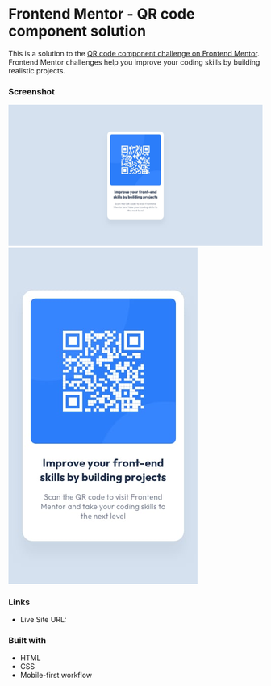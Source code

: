 # Frontend Mentor - QR code component solution

This is a solution to the [QR code component challenge on Frontend Mentor](https://www.frontendmentor.io/challenges/qr-code-component-iux_sIO_H). Frontend Mentor challenges help you improve your coding skills by building realistic projects. 

### Screenshot

![](https://github.com/AnDel55/frontend-mentor-qr-code-component/blob/main/desktop-design.jpg)
![](https://github.com/AnDel55/frontend-mentor-qr-code-component/blob/main/mobile-design.jpg)

### Links

- Live Site URL: [](https://qr-code-component.netlify.app)

### Built with

- HTML
- CSS
- Mobile-first workflow
